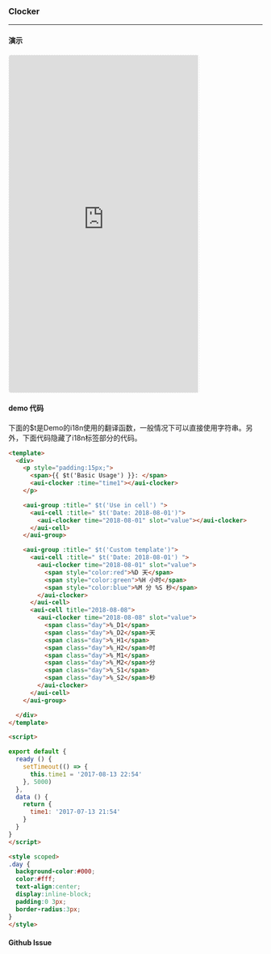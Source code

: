 <!-- ---
nav: zh-CN
--- -->


### Clocker

---

#### 演示

 <div style="width:377px;height:667px;display:inline-block;border:1px dashed #ececec;border-radius:5px;overflow:hidden;">
   <iframe src="https://afexteam.github.io/aui-m-demo/#/component/clocker" width="375" height="667" border="0" frameborder="0"></iframe>
 </div>

#### demo 代码

<p class="tip">下面的$t是Demo的i18n使用的翻译函数，一般情况下可以直接使用字符串。另外，下面代码隐藏了i18n标签部分的代码。</p>

``` html
<template>
  <div>
    <p style="padding:15px;">
      <span>{{ $t('Basic Usage') }}: </span>
      <aui-clocker :time="time1"></aui-clocker>
    </p>

    <aui-group :title=" $t('Use in cell') ">
      <aui-cell :title=" $t('Date: 2018-08-01')">
        <aui-clocker time="2018-08-01" slot="value"></aui-clocker>
      </aui-cell>
    </aui-group>

    <aui-group :title=" $t('Custom template')">
      <aui-cell :title=" $t('Date: 2018-08-01') ">
        <aui-clocker time="2018-08-01" slot="value">
          <span style="color:red">%D 天</span>
          <span style="color:green">%H 小时</span>
          <span style="color:blue">%M 分 %S 秒</span>
        </aui-clocker>
      </aui-cell>
      <aui-cell title="2018-08-08">
        <aui-clocker time="2018-08-08" slot="value">
          <span class="day">%_D1</span>
          <span class="day">%_D2</span>天
          <span class="day">%_H1</span>
          <span class="day">%_H2</span>时
          <span class="day">%_M1</span>
          <span class="day">%_M2</span>分
          <span class="day">%_S1</span>
          <span class="day">%_S2</span>秒
        </aui-clocker>
      </aui-cell>
    </aui-group>

  </div>
</template>

<script>

export default {
  ready () {
    setTimeout(() => {
      this.time1 = '2017-08-13 22:54'
    }, 5000)
  },
  data () {
    return {
      time1: '2017-07-13 21:54'
    }
  }
}
</script>

<style scoped>
.day {
  background-color:#000;
  color:#fff;
  text-align:center;
  display:inline-block;
  padding:0 3px;
  border-radius:3px;
}
</style>

```


#### Github Issue